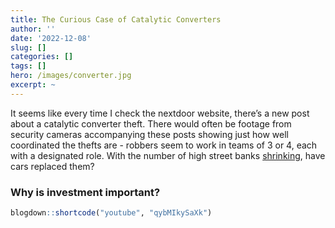 ```yaml
---
title: The Curious Case of Catalytic Converters
author: ''
date: '2022-12-08'
slug: []
categories: []
tags: []
hero: /images/converter.jpg
excerpt: ~
---
```




It seems like every time I check the nextdoor website, there’s a new post about a catalytic converter theft. There would often be footage from security cameras accompanying these posts showing just how well coordinated the thefts are - robbers seem to work in teams of 3 or 4, each with a designated role. With the number of high street banks <a href="https://www.moneysavingexpert.com/news/2021/12/bank-branch-access-has-shrunk-by-up-to-50--since-2015---but-if-y/" target="_blank">shrinking</a>, have cars replaced them?

### **Why is investment important?**


```r
blogdown::shortcode("youtube", "qybMIkySaXk")
```
